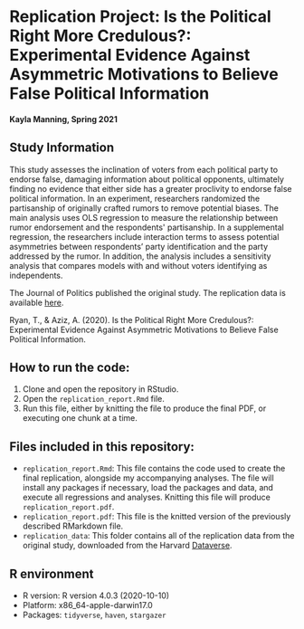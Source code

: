 # Replication Project: Is the Political Right More Credulous?: Experimental Evidence Against Asymmetric Motivations to Believe False Political Information

#### Kayla Manning, Spring 2021

## Study Information

This study assesses the inclination of voters from each political party to endorse false, damaging information about political opponents, ultimately finding no evidence that either side has a greater proclivity to endorse false political information. In an experiment, researchers randomized the partisanship of originally crafted rumors to remove potential biases. The main analysis uses OLS regression to measure the relationship between rumor endorsement and the respondents' partisanship. In a supplemental regression, the researchers include interaction terms to assess potential asymmetries between respondents’ party identification and the party addressed by the rumor. In addition, the analysis includes a sensitivity analysis that compares models with and without voters identifying as independents. 

The Journal of Politics published the original study. The replication data is available [here](https://dataverse.harvard.edu/dataset.xhtml?persistentId=doi:10.7910/DVN/9ERCTY).

Ryan, T., & Aziz, A. (2020). Is the Political Right More Credulous?: Experimental Evidence Against Asymmetric Motivations to Believe False Political Information.

## How to run the code:

1. Clone and open the repository in RStudio.
2. Open the `replication_report.Rmd` file.
3. Run this file, either by knitting the file to produce the final PDF, or executing one chunk at a time.

## Files included in this repository:

- `replication_report.Rmd`: This file contains the code used to create the final replication, alongside my accompanying analyses. The file will install any packages if necessary, load the packages and data, and execute all regressions and analyses. Knitting this file will produce `replication_report.pdf`.
- `replication_report.pdf`: This file is the knitted version of the previously described RMarkdown file.
- `replication_data`: This folder contains all of the replication data from the original study, downloaded from the Harvard [Dataverse](https://dataverse.harvard.edu/dataset.xhtml?persistentId=doi:10.7910/DVN/9ERCTY).

## R environment

- R version: R version 4.0.3 (2020-10-10)
- Platform: x86_64-apple-darwin17.0         
- Packages: `tidyverse`, `haven`, `stargazer`
